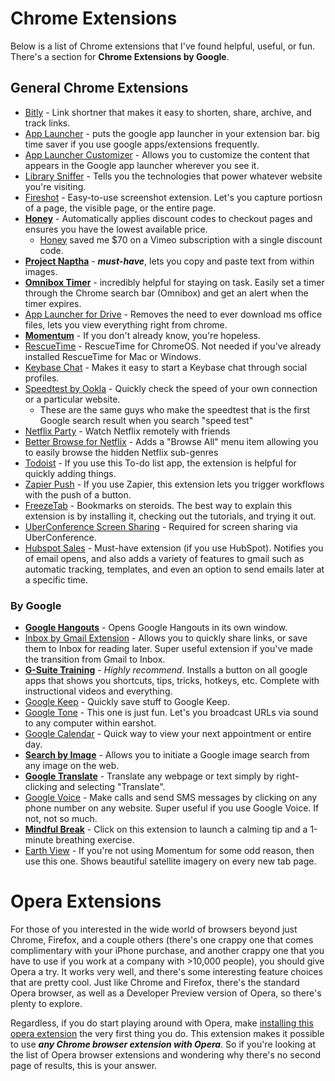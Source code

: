 # Chrome Extensions

Below is a list of Chrome extensions that I've found helpful, useful, or fun.  There's a section for **Chrome Extensions by Google**.

## General Chrome Extensions

* [Bitly](https://chrome.google.com/webstore/detail/bitly-unleash-the-power-o/iabeihobmhlgpkcgjiloemdbofjbdcic) - Link shortner that makes it easy to shorten, share, archive, and track links.
* [App Launcher](https://chrome.google.com/webstore/detail/apps-launcher/ijmgkhchjindcjamnckoiahagecjnkdc) - puts the google app launcher in your extension bar.  big time saver if you use google apps/extensions frequently.
* [App Launcher Customizer](https://chrome.google.com/webstore/detail/app-launcher-customizer-f/ponjkmladgjfjgllmhnkhgbgocdigcjm) - Allows you to customize the content that appears in the Google app launcher wherever you see it.
* [Library Sniffer](https://chrome.google.com/webstore/detail/library-sniffer-for-googl/fhhdlnnepfjhlhilgmeepgkhjmhhhjkh) - Tells you the technologies that power whatever website you're visiting.
* [Fireshot](https://chrome.google.com/webstore/detail/take-webpage-screenshots/mcbpblocgmgfnpjjppndjkmgjaogfceg) - Easy-to-use screenshot extension.  Let's you capture portiosn of a page, the visible page, or the entire page.
* [**Honey**](https://www.joinhoney.com/ref/rhpscu) - Automatically applies discount codes to checkout pages and ensures you have the lowest available price.
  * [Honey](https://www.joinhoney.com/ref/rhpscu) saved me $70 on a Vimeo subscription with a single discount code.
* [**Project Naptha**](https://chrome.google.com/webstore/detail/project-naptha/molncoemjfmpgdkbdlbjmhlcgniigdnf?utm_source=chrome-app-launcher-info-dialog) - ***must-have***, lets you copy and paste text from within images.
* [**Omnibox Timer**](https://chrome.google.com/webstore/detail/omnibox-timer/iooaeaogjngpihndkcednkblomlkaaif?utm_source=chrome-app-launcher-info-dialog) - incredibly helpful for staying on task.  Easily set a timer through the Chrome search bar (Omnibox) and get an alert when the timer expires.
* [App Launcher for Drive](https://chrome.google.com/webstore/detail/application-launcher-for/lmjegmlicamnimmfhcmpkclmigmmcbeh?utm_source=chrome-app-launcher-info-dialog) - Removes the need to ever download ms office files, lets you view everything right from chrome.
* [**Momentum**](https://chrome.google.com/webstore/detail/momentum/laookkfknpbbblfpciffpaejjkokdgca?utm_source=chrome-app-launcher-info-dialog) - If you don't already know, you're hopeless.
* [RescueTime](https://chrome.google.com/webstore/detail/rescuetime-for-chrome-and/bdakmnplckeopfghnlpocafcepegjeap) - RescueTime for ChromeOS.  Not needed if you've already installed RescueTime for Mac or Windows.
* [Keybase Chat](https://chrome.google.com/webstore/detail/keybase/ognfafcpbkogffpmmdglhbjboeojlefj) - Makes it easy to start a Keybase chat through social profiles.
* [Speedtest by Ookla](https://chrome.google.com/webstore/detail/speedtest-by-ookla/pgjjikdiikihdfpoppgaidccahalehjh) - Quickly check the speed of your own connection or a particular website.
  * These are the same guys who make the speedtest that is the first Google search result when you search "speed test"
* [Netflix Party](https://chrome.google.com/webstore/detail/netflix-party/oocalimimngaihdkbihfgmpkcpnmlaoa) - Watch Netflix remotely with friends
* [Better Browse for Netflix](https://chrome.google.com/webstore/detail/better-browse-for-netflix/olciafpppkdhlcjfmaibelnopafmhmdd/related?hl=en) - Adds a "Browse All" menu item allowing you to easily browse the hidden Netflix sub-genres
* [Todoist](https://chrome.google.com/webstore/detail/todoist-to-do-list-and-ta/jldhpllghnbhlbpcmnajkpdmadaolakh) - If you use this To-do list app, the extension is helpful for quickly adding things.
* [Zapier Push](https://chrome.google.com/webstore/detail/zapier/ngghlnfmdgnpegcmbpgehkbhkhkbkjpj) - If you use Zapier, this extension lets you trigger workflows with the push of a button.
* [FreezeTab](https://chrome.google.com/webstore/detail/freezetab/ecpipjjckcegdmapdifgigmempnikcjg) - Bookmarks on steroids.  The best way to explain this extension is by installing it, checking out the tutorials, and trying it out.
* [UberConference Screen Sharing](https://chrome.google.com/webstore/detail/uberconference-screen-sha/hcakmcggjddnhepfcajfcpkdjoggcnak) - Required for screen sharing via UberConference.
* [Hubspot Sales](https://chrome.google.com/webstore/detail/hubspot-sales/oiiaigjnkhngdbnoookogelabohpglmd) - Must-have extension (if you use HubSpot).  Notifies you of email opens, and also adds a variety of features to gmail such as automatic tracking, templates, and even an option to send emails later at a specific time.

### By Google

* [**Google Hangouts**](https://chrome.google.com/webstore/detail/google-hangouts/nckgahadagoaajjgafhacjanaoiihapd) - Opens Google Hangouts in its own window.
* [Inbox by Gmail Extension](https://chrome.google.com/webstore/detail/inbox-by-gmail/gkljgfmjocfalijkgoogmfffkhmkbgol) - Allows you to quickly share links, or save them to Inbox for reading later.  Super useful extension if you've made the transition from Gmail to Inbox.
* [**G-Suite Training**](https://chrome.google.com/webstore/detail/g-suite-training/idkloemkmldbemijiamdiolojbffnjlh) - *Highly recommend*.  Installs a button on all google apps that shows you shortcuts, tips, tricks, hotkeys, etc.  Complete with instructional videos and everything.
* [Google Keep](https://chrome.google.com/webstore/detail/google-keep-chrome-extens/lpcaedmchfhocbbapmcbpinfpgnhiddi) - Quickly save stuff to Google Keep.
* [Google Tone](https://chrome.google.com/webstore/detail/google-tone/nnckehldicaciogcbchegobnafnjkcne) - This one is just fun.  Let's you broadcast URLs via sound to any computer within earshot.
* [Google Calendar](https://chrome.google.com/webstore/detail/google-calendar-by-google/gmbgaklkmjakoegficnlkhebmhkjfich) - Quick way to view your next appointment or entire day.
* [**Search by Image**](https://chrome.google.com/webstore/detail/search-by-image-by-google/dajedkncpodkggklbegccjpmnglmnflm) - Allows you to initiate a Google image search from any image on the web.
* [**Google Translate**](https://chrome.google.com/webstore/detail/google-translate/aapbdbdomjkkjkaonfhkkikfgjllcleb) - Translate any webpage or text simply by right-clicking and selecting "Translate".
* [Google Voice](https://chrome.google.com/webstore/detail/google-voice-by-google/kcnhkahnjcbndmmehfkdnkjomaanaooo) - Make calls and send SMS messages by clicking on any phone number on any website.  Super useful if you use Google Voice.  If not, not so much.
* [**Mindful Break**](https://chrome.google.com/webstore/detail/mindful-break/onjcfgnjjbnflacfbnjaapcbiecckilk) - Click on this extension to launch a calming tip and a 1-minute breathing exercise.
* [Earth View](https://chrome.google.com/webstore/detail/earth-view-from-google-ea/bhloflhklmhfpedakmangadcdofhnnoh) - If you're not using Momentum for some odd reason, then use this one.  Shows beautiful satellite imagery on every new tab page.

# Opera Extensions

For those of you interested in the wide world of browsers beyond just Chrome, Firefox, and a couple others (there's one crappy one that comes complimentary with your iPhone purchase, and another crappy one that you have to use if you work at a company with >10,000 people), you should give Opera a try.  It works very well, and there's some interesting feature choices that are pretty cool.  Just like Chrome and Firefox, there's the standard Opera browser, as well as a Developer Preview version of Opera, so there's plenty to explore.

Regardless, if you do start playing around with Opera, make [installing this opera extension](https://addons.opera.com/en/extensions/details/install-chrome-extensions/) the very first thing you do.  This extension makes it possible to use ***any Chrome browser extension with Opera***.  So if you're looking at the list of Opera browser extensions and wondering why there's no second page of results, this is your answer.
